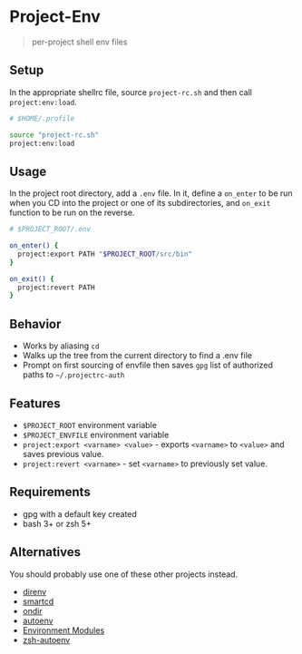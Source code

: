 Project-Env
===
> per-project shell env files

Setup
---

In the appropriate shellrc file, source `project-rc.sh` and then call `project:env:load`.

```sh
# $HOME/.profile

source "project-rc.sh"
project:env:load
```

Usage
---

In the project root directory, add a `.env` file. In it, define a `on_enter` to be run when you CD into the project or one of its subdirectories, and `on_exit` function to be run on the reverse.

```sh
# $PROJECT_ROOT/.env

on_enter() {
  project:export PATH "$PROJECT_ROOT/src/bin"
}

on_exit() {
  project:revert PATH
}
```
Behavior
---

* Works by aliasing `cd`
* Walks up the tree from the current directory to find a .env file
* Prompt on first sourcing of envfile then saves `gpg` list of authorized paths to `~/.projectrc-auth`

Features
---

* `$PROJECT_ROOT` environment variable
* `$PROJECT_ENVFILE` environment variable
* `project:export <varname> <value>` - exports `<varname>` to `<value>` and saves previous value.
* `project:revert <varname>` - set `<varname>` to previously set value.

Requirements
---

- gpg with a default key created
- bash 3+ or zsh 5+


Alternatives
---

You should probably use one of these other projects instead.

- [direnv](https://github.com/direnv/direnv)
- [smartcd](https://github.com/cxreg/smartcd)
- [ondir](https://swapoff.org/ondir.html)
- [autoenv](https://github.com/inishchith/autoenv)
- [Environment Modules](http://modules.sourceforge.net/)
- [zsh-autoenv](https://github.com/Tarrasch/zsh-autoenv)
